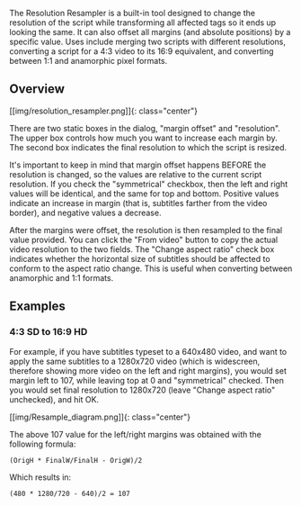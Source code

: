 The Resolution Resampler is a built-in tool designed to change the resolution
of the script while transforming all affected tags so it ends up looking the
same. It can also offset all margins (and absolute positions) by a specific
value. Uses include merging two scripts with different resolutions, converting
a script for a 4:3 video to its 16:9 equivalent, and converting between 1:1 and
anamorphic pixel formats.

## Overview  ##
[[img/resolution_resampler.png]]{: class="center"}

There are two static boxes in the dialog, "margin offset" and "resolution". The
upper box controls how much you want to increase each margin by. The second box
indicates the final resolution to which the script is resized.

It's important to keep in mind that margin offset happens BEFORE the resolution
is changed, so the values are relative to the current script resolution. If you
check the "symmetrical" checkbox, then the left and right values will be
identical, and the same for top and bottom. Positive values indicate an
increase in margin (that is, subtitles farther from the video border), and
negative values a decrease.

After the margins were offset, the resolution is then resampled to the final
value provided. You can click the "From video" button to copy the actual video
resolution to the two fields. The "Change aspect ratio" check box indicates
whether the horizontal size of subtitles should be affected to conform to the
aspect ratio change. This is useful when converting between anamorphic and 1:1
formats.

## Examples  ##

### 4:3 SD to 16:9 HD  ###
For example, if you have subtitles typeset to a 640x480 video, and want to
apply the same subtitles to a 1280x720 video (which is widescreen, therefore
showing more video on the left and right margins), you would set margin left to
107, while leaving top at 0 and "symmetrical" checked. Then you would set final
resolution to 1280x720 (leave "Change aspect ratio" unchecked), and hit OK.

[[img/Resample_diagram.png]]{: class="center"}

The above 107 value for the left/right margins was obtained with the following formula:

    (OrigH * FinalW/FinalH - OrigW)/2

Which results in:

    (480 * 1280/720 - 640)/2 = 107

